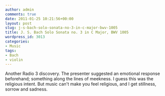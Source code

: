 ```yaml
---
author: admin
comments: true
date: 2011-01-25 10:21:56+00:00
layout: post
slug: j-s-bach-solo-sonata-no-3-in-c-major-bwv-1005
title: J. S. Bach Solo Sonata no. 3 in C Major, BWV 1005
wordpress_id: 3013
categories:
- Music
tags:
- Bach
- violin
---
```




Another Radio 3 discovery. The presenter suggested an emotional response beforehand; something along the lines of meekness. I guess this was the religious intent. But music can't make you feel religious, and I get stillness, sorrow and sadness.
